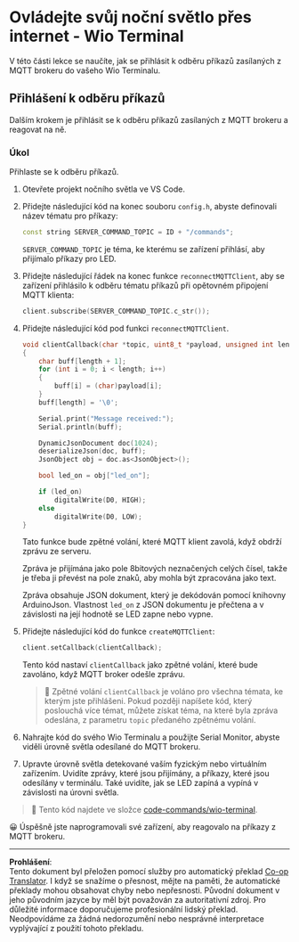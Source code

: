 <!--
CO_OP_TRANSLATOR_METADATA:
{
  "original_hash": "6754c915dae64ba70fcd5e52c37f3adf",
  "translation_date": "2025-08-27T22:11:17+00:00",
  "source_file": "1-getting-started/lessons/4-connect-internet/wio-terminal-commands.md",
  "language_code": "cs"
}
-->
# Ovládejte svůj noční světlo přes internet - Wio Terminal

V této části lekce se naučíte, jak se přihlásit k odběru příkazů zasílaných z MQTT brokeru do vašeho Wio Terminalu.

## Přihlášení k odběru příkazů

Dalším krokem je přihlásit se k odběru příkazů zasílaných z MQTT brokeru a reagovat na ně.

### Úkol

Přihlaste se k odběru příkazů.

1. Otevřete projekt nočního světla ve VS Code.

1. Přidejte následující kód na konec souboru `config.h`, abyste definovali název tématu pro příkazy:

    ```cpp
    const string SERVER_COMMAND_TOPIC = ID + "/commands";
    ```

    `SERVER_COMMAND_TOPIC` je téma, ke kterému se zařízení přihlásí, aby přijímalo příkazy pro LED.

1. Přidejte následující řádek na konec funkce `reconnectMQTTClient`, aby se zařízení přihlásilo k odběru tématu příkazů při opětovném připojení MQTT klienta:

    ```cpp
    client.subscribe(SERVER_COMMAND_TOPIC.c_str());
    ```

1. Přidejte následující kód pod funkci `reconnectMQTTClient`.

    ```cpp
    void clientCallback(char *topic, uint8_t *payload, unsigned int length)
    {
        char buff[length + 1];
        for (int i = 0; i < length; i++)
        {
            buff[i] = (char)payload[i];
        }
        buff[length] = '\0';
    
        Serial.print("Message received:");
        Serial.println(buff);
    
        DynamicJsonDocument doc(1024);
        deserializeJson(doc, buff);
        JsonObject obj = doc.as<JsonObject>();
    
        bool led_on = obj["led_on"];
    
        if (led_on)
            digitalWrite(D0, HIGH);
        else
            digitalWrite(D0, LOW);
    }
    ```

    Tato funkce bude zpětné volání, které MQTT klient zavolá, když obdrží zprávu ze serveru.

    Zpráva je přijímána jako pole 8bitových neznačených celých čísel, takže je třeba ji převést na pole znaků, aby mohla být zpracována jako text.

    Zpráva obsahuje JSON dokument, který je dekódován pomocí knihovny ArduinoJson. Vlastnost `led_on` z JSON dokumentu je přečtena a v závislosti na její hodnotě se LED zapne nebo vypne.

1. Přidejte následující kód do funkce `createMQTTClient`:

    ```cpp
    client.setCallback(clientCallback);
    ```

    Tento kód nastaví `clientCallback` jako zpětné volání, které bude zavoláno, když MQTT broker odešle zprávu.

    > 💁 Zpětné volání `clientCallback` je voláno pro všechna témata, ke kterým jste přihlášeni. Pokud později napíšete kód, který poslouchá více témat, můžete získat téma, na které byla zpráva odeslána, z parametru `topic` předaného zpětnému volání.

1. Nahrajte kód do svého Wio Terminalu a použijte Serial Monitor, abyste viděli úrovně světla odesílané do MQTT brokeru.

1. Upravte úrovně světla detekované vaším fyzickým nebo virtuálním zařízením. Uvidíte zprávy, které jsou přijímány, a příkazy, které jsou odesílány v terminálu. Také uvidíte, jak se LED zapíná a vypíná v závislosti na úrovni světla.

> 💁 Tento kód najdete ve složce [code-commands/wio-terminal](../../../../../1-getting-started/lessons/4-connect-internet/code-commands/wio-terminal).

😀 Úspěšně jste naprogramovali své zařízení, aby reagovalo na příkazy z MQTT brokeru.

---

**Prohlášení**:  
Tento dokument byl přeložen pomocí služby pro automatický překlad [Co-op Translator](https://github.com/Azure/co-op-translator). I když se snažíme o přesnost, mějte na paměti, že automatické překlady mohou obsahovat chyby nebo nepřesnosti. Původní dokument v jeho původním jazyce by měl být považován za autoritativní zdroj. Pro důležité informace doporučujeme profesionální lidský překlad. Neodpovídáme za žádná nedorozumění nebo nesprávné interpretace vyplývající z použití tohoto překladu.